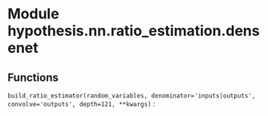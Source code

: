 Module hypothesis.nn.ratio_estimation.densenet
==============================================

Functions
---------

    
`build_ratio_estimator(random_variables, denominator='inputs|outputs', convolve='outputs', depth=121, **kwargs)`
: